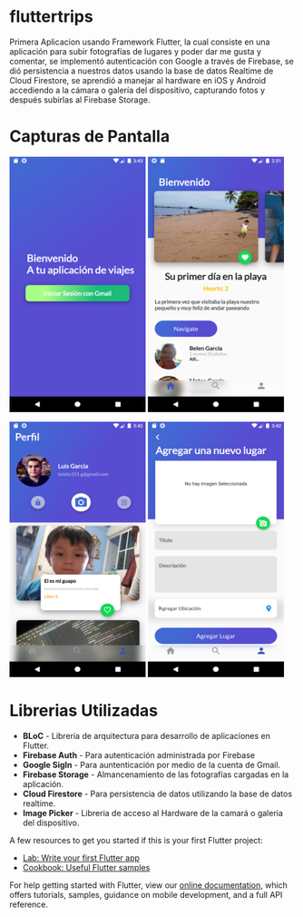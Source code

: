 # fluttertrips

Primera Aplicacion usando Framework Flutter, la cual consiste en una aplicación para subir fotografías de lugares y poder dar me gusta y comentar, se implementó autenticación con Google a través de Firebase, se dió persistencia a nuestros datos usando la base de datos Realtime de Cloud Firestore, se aprendió a manejar al hardware en iOS y Android accediendo a la cámara o galería del dispositivo, capturando fotos y después subirlas al Firebase Storage.  

# Capturas de Pantalla

<img src="screenshot/Screenshot_1593834100.png" width="240" height="450"> <img src="screenshot/Screenshot_1593829869.png" width="240" height="450">

<img src="screenshot/Screenshot_1593834129.png" width="240" height="450"> <img src="screenshot/Screenshot_1593834163.png" width="240" height="450"> 

# Librerias Utilizadas

* **BLoC** - Libreria de arquitectura para desarrollo de aplicaciones en Flutter.
* **Firebase Auth** - Para autenticación administrada por Firebase
* **Google SigIn** - Para auntenticación por medio de la cuenta de Gmail.
* **Firebase Storage** - Almancenamiento de las fotografías cargadas en la aplicación.
* **Cloud Firestore** - Para persistencia de datos utilizando la base de datos realtime.
* **Image Picker** - Libreria de acceso al Hardware de la camará o galeria del dispositivo.

A few resources to get you started if this is your first Flutter project:

- [Lab: Write your first Flutter app](https://flutter.dev/docs/get-started/codelab)
- [Cookbook: Useful Flutter samples](https://flutter.dev/docs/cookbook)

For help getting started with Flutter, view our
[online documentation](https://flutter.dev/docs), which offers tutorials,
samples, guidance on mobile development, and a full API reference.

